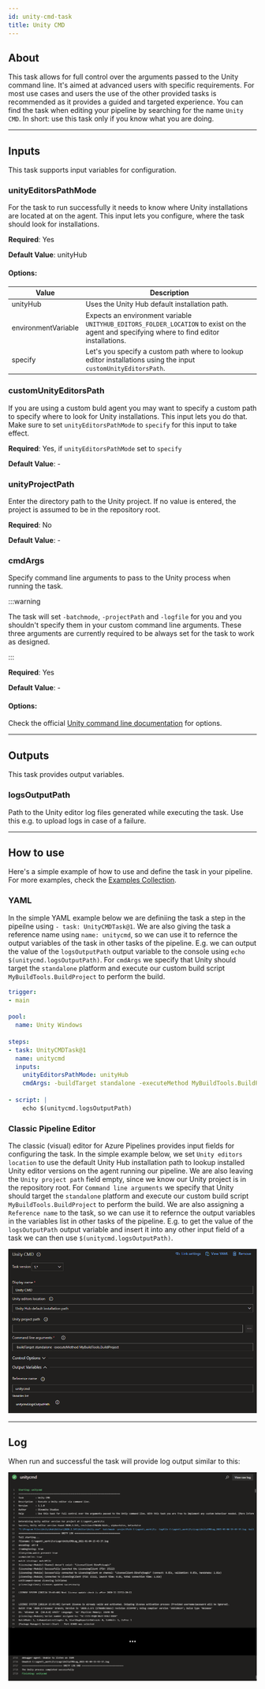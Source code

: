 ```yaml
---
id: unity-cmd-task
title: Unity CMD
---
```


## About

This task allows for full control over the arguments passed to the Unity command line. It's aimed at advanced users with specific requirements. For most use cases and users the use of the other provided tasks is recommended as it provides a guided and targeted experience. You can find the task when editing your pipeline by searching for the name `Unity CMD`. In short: use this task only if you know what you are doing.

---

## Inputs

This task supports input variables for configuration.

### unityEditorsPathMode

For the task to run successfully it needs to know where Unity installations are located at on the agent. This input lets you configure,
where the task should look for installations.

**Required**: Yes

**Default Value**: unityHub

#### Options:

| Value               | Description                                                                                                                                 |
| ------------------- | ------------------------------------------------------------------------------------------------------------------------------------------- |
| unityHub            | Uses the Unity Hub default installation path.                                                                                               |
| environmentVariable | Expects an environment variable `UNITYHUB_EDITORS_FOLDER_LOCATION` to exist on the agent and specifying where to find editor installations. |
| specify             | Let's you specify a custom path where to lookup editor installations using the input `customUnityEditorsPath`.                              |

### customUnityEditorsPath

If you are using a custom buld agent you may want to specify a custom path to specify where to look for Unity installations. This input lets you do that.
Make sure to set `unityEditorsPathMode` to `specify` for this input to take effect.

**Required**: Yes, if `unityEditorsPathMode` set to `specify`

**Default Value**: -

### unityProjectPath

Enter the directory path to the Unity project. If no value is entered, the project is assumed to be in the repository root.

**Required**: No

**Default Value**: -

### cmdArgs

Specify command line arguments to pass to the Unity process when running the task.

:::warning

The task will set `-batchmode`, `-projectPath` and `-logfile` for you and you shouldn't specify them in your custom command line arguments. These three arguments are currently required to be always set for the task to work as designed.

:::

**Required**: Yes

**Default Value**: -

#### Options:

Check the official [Unity command line documentation](https://docs.unity3d.com/Manual/CommandLineArguments.html) for options.

---

## Outputs

This task provides output variables.

### logsOutputPath

Path to the Unity editor log files generated while executing the task. Use this e.g. to upload logs in case of a failure.

---

## How to use

Here's a simple example of how to use and define the task in your pipeline. For more examples, check the [Examples Collection](./examples.md).

### YAML

In the simple YAML example below we are definiing the task a step in the pipeilne using `- task: UnityCMDTask@1`. We are also giving the task a reference name using `name: unitycmd`, so we can use it to refernce the output variables of the task in other tasks of the pipeline. E.g. we can output the value of the `logsOutputPath` output variable to the console using `echo $(unitycmd.logsOutputPath)`. For `cmdArgs` we specify that Unity should target the `standalone` platform and execute our custom build script `MyBuildTools.BuildProject` to perform the build.

```yaml
trigger:
- main

pool:
  name: Unity Windows

steps:
- task: UnityCMDTask@1
  name: unitycmd
  inputs:
    unityEditorsPathMode: unityHub
    cmdArgs: -buildTarget standalone -executeMethod MyBuildTools.BuildProject

- script: |
    echo $(unitycmd.logsOutputPath)
```

### Classic Pipeline Editor

The classic (visual) editor for Azure Pipelines provides input fields for configuring the task. In the simple example below, we set `Unity editors location` to use the default Unity Hub installation path to lookup installed Unity editor versions on the agent running our pipeline. We are also leaving the `Unity project path` field empty, since we know our Unity project is in the repository root. For `Command line arguments` we specify that Unity should target the `standalone` platform and execute our custom build script `MyBuildTools.BuildProject` to perform the build. We are also assigning a `Reference name` to the task, so we can use it to refernce the output variables in the variables list in other tasks of the pipeline. E.g. to get the value of the `logsOutputPath` output variable and insert it into any other input field of a task we can then use `$(unitycmd.logsOutputPath)`.

![Classic Pipeline Designer Task Configuration](../static/img/unity-cmd-task/unity-cmd-classic.png)

---

## Log

When run and successful the task will provide log output similar to this:

![Task Log](../static/img/unity-cmd-task/unity-cmd-log.png)